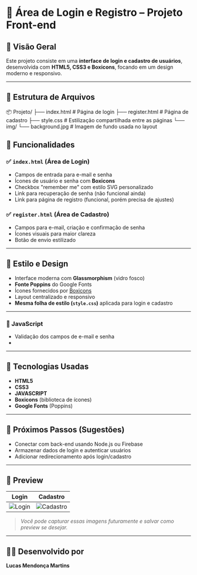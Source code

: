 <h1>🧾 Área de Login e Registro – Projeto Front-end</h1>

## 🔗 Visão Geral
Este projeto consiste em uma **interface de login e cadastro de usuários**, desenvolvida com **HTML5, CSS3 e Boxicons**, focando em um design moderno e responsivo.

---

## 📁 Estrutura de Arquivos

📦 Projeto/
├── index.html # Página de login
├── register.html # Página de cadastro
├── style.css # Estilização compartilhada entre as páginas
└── img/
└── background.jpg # Imagem de fundo usada no layout

## 🧩 Funcionalidades

### ✅ `index.html` (Área de Login)
- Campos de entrada para e-mail e senha
- Ícones de usuário e senha com **Boxicons**
- Checkbox "remember me" com estilo SVG personalizado
- Link para recuperação de senha (não funcional ainda)
- Link para página de registro (funcional, porém precisa de ajustes)

### ✅ `register.html` (Área de Cadastro)
- Campos para e-mail, criação e confirmação de senha
- Ícones visuais para maior clareza
- Botão de envio estilizado

---

## 🎨 Estilo e Design
- Interface moderna com **Glassmorphism** (vidro fosco)
- **Fonte Poppins** do Google Fonts
- Ícones fornecidos por [Boxicons](https://boxicons.com/)
- Layout centralizado e responsivo
- **Mesma folha de estilo (`style.css`)** aplicada para login e cadastro

---
### 🔧 JavaScript
- Validação dos campos de e-mail e senha
- 
---

## 🔧 Tecnologias Usadas
- **HTML5**
- **CSS3**
- **JAVASCRIPT**
- **Boxicons** (biblioteca de ícones)
- **Google Fonts** (Poppins)

---

## 🚀 Próximos Passos (Sugestões)
- Conectar com back-end usando Node.js ou Firebase
- Armazenar dados de login e autenticar usuários
- Adicionar redirecionamento após login/cadastro

---

## 📸 Preview

Login | Cadastro
:--:|:--:
![Login](img/login-preview.png) | ![Cadastro](img/register-preview.png)

> *Você pode capturar essas imagens futuramente e salvar como preview se desejar.*

---

## 🧑‍💻 Desenvolvido por
**Lucas Mendonça Martins**
